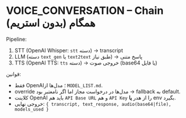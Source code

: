# VOICE_CONVERSATION – Chain همگام (بدون استریم)

Pipeline:
1) STT (OpenAI Whisper: `stt` دسته) → transcript
2) LLM (دسته `text_gen` یا `text2text` طبق نیاز) → پاسخ متنی
3) TTS (OpenAI TTS: `tts` دسته) → خروجی صوت (base64 یا فایل)

قوانین:
- فقط OpenAI؛ مدل‌ها از `MODEL_LIST.md`.
- override مدل‌ها در درخواست مجاز اما اگر نامعتبر بود → fallback به default.
- کلاینت OpenAI باید هم `API Base URL` و هم `API Key` را از هدر **یا** env بگیرد.
- خروجی نهایی: `{ transcript, text_response, audio(base64|file), models_used }`
